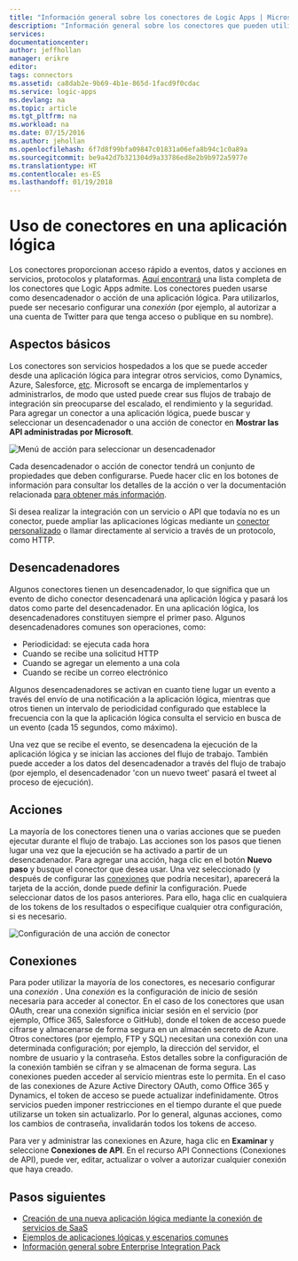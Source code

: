 ```yaml
---
title: "Información general sobre los conectores de Logic Apps | Microsoft Docs"
description: "Información general sobre los conectores que pueden utilizarse en una aplicación lógica"
services: 
documentationcenter: 
author: jeffhollan
manager: erikre
editor: 
tags: connectors
ms.assetid: ca8dab2e-9b69-4b1e-865d-1facd9f0cdac
ms.service: logic-apps
ms.devlang: na
ms.topic: article
ms.tgt_pltfrm: na
ms.workload: na
ms.date: 07/15/2016
ms.author: jehollan
ms.openlocfilehash: 6f7d8f99bfa09847c01831a06efa8b94c1c0a89a
ms.sourcegitcommit: be9a42d7b321304d9a33786ed8e2b9b972a5977e
ms.translationtype: HT
ms.contentlocale: es-ES
ms.lasthandoff: 01/19/2018
---
```

# <a name="using-connectors-in-a-logic-app"></a>Uso de conectores en una aplicación lógica
Los conectores proporcionan acceso rápido a eventos, datos y acciones en servicios, protocolos y plataformas.  [Aquí encontrará](apis-list.md) una lista completa de los conectores que Logic Apps admite.  Los conectores pueden usarse como desencadenador o acción de una aplicación lógica. Para utilizarlos, puede ser necesario configurar una *conexión* (por ejemplo, al autorizar a una cuenta de Twitter para que tenga acceso o publique en su nombre).

## <a name="basics"></a>Aspectos básicos
Los conectores son servicios hospedados a los que se puede acceder desde una aplicación lógica para integrar otros servicios, como Dynamics, Azure, Salesforce, [etc](apis-list.md).  Microsoft se encarga de implementarlos y administrarlos, de modo que usted puede crear sus flujos de trabajo de integración sin preocuparse del escalado, el rendimiento y la seguridad.  Para agregar un conector a una aplicación lógica, puede buscar y seleccionar un desencadenador o una acción de conector en **Mostrar las API administradas por Microsoft**.

![Menú de acción para seleccionar un desencadenador][1]

Cada desencadenador o acción de conector tendrá un conjunto de propiedades que deben configurarse.  Puede hacer clic en los botones de información para consultar los detalles de la acción o ver la documentación relacionada [para obtener más información](apis-list.md).

Si desea realizar la integración con un servicio o API que todavía no es un conector, puede ampliar las aplicaciones lógicas mediante un [conector personalizado](../logic-apps/logic-apps-create-api-app.md) o llamar directamente al servicio a través de un protocolo, como HTTP.

## <a name="triggers"></a>Desencadenadores
Algunos conectores tienen un desencadenador, lo que significa que un evento de dicho conector desencadenará una aplicación lógica y pasará los datos como parte del desencadenador.  En una aplicación lógica, los desencadenadores constituyen siempre el primer paso.  Algunos desencadenadores comunes son operaciones, como:

* Periodicidad: se ejecuta cada hora
* Cuando se recibe una solicitud HTTP
* Cuando se agregar un elemento a una cola
* Cuando se recibe un correo electrónico

Algunos desencadenadores se activan en cuanto tiene lugar un evento a través del envío de una notificación a la aplicación lógica, mientras que otros tienen un intervalo de periodicidad configurado que establece la frecuencia con la que la aplicación lógica consulta el servicio en busca de un evento (cada 15 segundos, como máximo).  

Una vez que se recibe el evento, se desencadena la ejecución de la aplicación lógica y se inician las acciones del flujo de trabajo.  También puede acceder a los datos del desencadenador a través del flujo de trabajo (por ejemplo, el desencadenador 'con un nuevo tweet' pasará el tweet al proceso de ejecución).

## <a name="actions"></a>Acciones
La mayoría de los conectores tienen una o varias acciones que se pueden ejecutar durante el flujo de trabajo.  Las acciones son los pasos que tienen lugar una vez que la ejecución se ha activado a partir de un desencadenador.  Para agregar una acción, haga clic en el botón **Nuevo paso** y busque el conector que desea usar.  Una vez seleccionado (y después de configurar las [conexiones](#connections) que podría necesitar), aparecerá la tarjeta de la acción, donde puede definir la configuración.  Puede seleccionar datos de los pasos anteriores. Para ello, haga clic en cualquiera de los tokens de los resultados o especifique cualquier otra configuración, si es necesario.

![Configuración de una acción de conector][2]

## <a name="connections"></a>Conexiones
Para poder utilizar la mayoría de los conectores, es necesario configurar una *conexión* .  Una *conexión* es la configuración de inicio de sesión necesaria para acceder al conector.  En el caso de los conectores que usan OAuth, crear una conexión significa iniciar sesión en el servicio (por ejemplo, Office 365, Salesforce o GitHub), donde el token de acceso puede cifrarse y almacenarse de forma segura en un almacén secreto de Azure.  Otros conectores (por ejemplo, FTP y SQL) necesitan una conexión con una determinada configuración; por ejemplo, la dirección del servidor, el nombre de usuario y la contraseña.  Estos detalles sobre la configuración de la conexión también se cifran y se almacenan de forma segura.  Las conexiones pueden acceder al servicio mientras este lo permita.  En el caso de las conexiones de Azure Active Directory OAuth, como Office 365 y Dynamics, el token de acceso se puede actualizar indefinidamente.  Otros servicios pueden imponer restricciones en el tiempo durante el que puede utilizarse un token sin actualizarlo.  Por lo general, algunas acciones, como los cambios de contraseña, invalidarán todos los tokens de acceso.  

Para ver y administrar las conexiones en Azure, haga clic en **Examinar** y seleccione **Conexiones de API**.  En el recurso API Connections (Conexiones de API), puede ver, editar, actualizar o volver a autorizar cualquier conexión que haya creado.

## <a name="next-steps"></a>Pasos siguientes
* [Creación de una nueva aplicación lógica mediante la conexión de servicios de SaaS](../logic-apps/quickstart-create-first-logic-app-workflow.md)
* [Ejemplos de aplicaciones lógicas y escenarios comunes](../logic-apps/logic-apps-examples-and-scenarios.md)
* [Información general sobre Enterprise Integration Pack](../logic-apps/logic-apps-enterprise-integration-overview.md)

<!--Image References -->
[1]: ./media/connectors-overview/addAction.png
[2]: ./media/connectors-overview/configureAction.png
